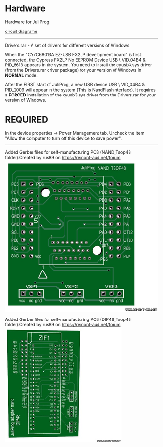 # Hardware
Hardware for JuliProg

[circuit diagrame](https://github.com/JuliProg/Hardware/wiki/Circuit-diagram)

***
Drivers.rar - A set of drivers for different versions of Windows.

When the "CY7C68013A EZ-USB FX2LP development board" is first connected, the Cypress FX2LP No EEPROM Device USB \ VID_04B4 & PID_8613 appears in the system. You need to install the cyusb3.sys driver (from the Drivers.rar driver package) for your version of Windows in **NORMAL** mode.

After the FIRST start of JuliProg, a new USB device USB \ VID_04B4 & PID_2009 will appear in the system (This is NandFlashInterface). It requires a **FORCED** installation of the cyusb3.sys driver from the Drivers.rar for your version of Windows.

# **REQUIRED** 

In the device properties -> Power Management tab. Uncheck the item
"Allow the computer to turn off this device to save power".

---------------------------------------------------------------------------------------
Added Gerber files for self-manufacturing PCB (NAND_Tsop48 folder).Created by rus89 on https://remont-aud.net/forum
![](https://raw.githubusercontent.com/JuliProg/Wiki/master/img/NAND%20Tsop48.jpg)  

Added Gerber files for self-manufacturing PCB (DIP48_Tsop48 folder).Created by rus89 on https://remont-aud.net/forum
![](https://raw.githubusercontent.com/JuliProg/Wiki/master/img/DIP48ToTSOP48_small.jpg)

